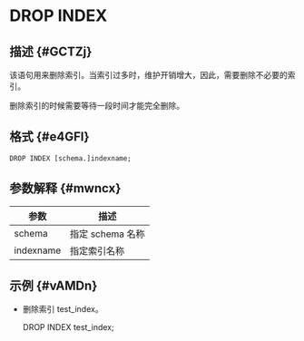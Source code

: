 DROP INDEX 
===============================



描述 {#GCTZj}
-----------

该语句用来删除索引。当索引过多时，维护开销增大，因此，需要删除不必要的索引。

删除索引的时候需要等待一段时间才能完全删除。

格式 {#e4GFl}
-----------

    DROP INDEX [schema.]indexname;



参数解释 {#mwncx}
-------------



|    参数     |      描述      |
|-----------|--------------|
| schema    | 指定 schema 名称 |
| indexname | 指定索引名称       |



示例 {#vAMDn}
-----------

* 删除索引 test_index。

  




    DROP INDEX test_index;



